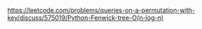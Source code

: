 https://leetcode.com/problems/queries-on-a-permutation-with-key/discuss/575019/Python-Fenwick-tree-O(n-log-n)